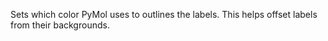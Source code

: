 Sets which color PyMol uses to outlines the labels. This helps offset
labels from their backgrounds.
